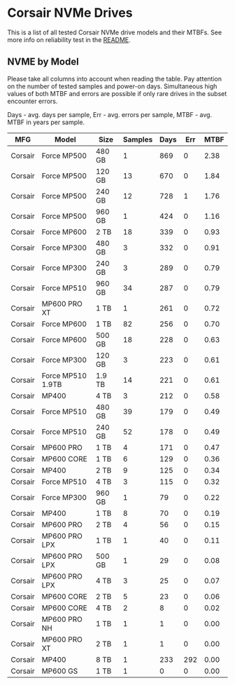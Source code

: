 Corsair NVMe Drives
===================

This is a list of all tested Corsair NVMe drive models and their MTBFs. See more
info on reliability test in the [README](https://github.com/linuxhw/SMART).

NVME by Model
------------

Please take all columns into account when reading the table. Pay attention on the
number of tested samples and power-on days. Simultaneous high values of both MTBF
and errors are possible if only rare drives in the subset encounter errors.

Days - avg. days per sample,
Err  - avg. errors per sample,
MTBF - avg. MTBF in years per sample.

| MFG       | Model              | Size   | Samples | Days  | Err   | MTBF |
|-----------|--------------------|--------|---------|-------|-------|------|
| Corsair   | Force MP500        | 480 GB | 1       | 869   | 0     | 2.38   |
| Corsair   | Force MP500        | 120 GB | 13      | 670   | 0     | 1.84   |
| Corsair   | Force MP500        | 240 GB | 12      | 728   | 1     | 1.76   |
| Corsair   | Force MP500        | 960 GB | 1       | 424   | 0     | 1.16   |
| Corsair   | Force MP600        | 2 TB   | 18      | 339   | 0     | 0.93   |
| Corsair   | Force MP300        | 480 GB | 3       | 332   | 0     | 0.91   |
| Corsair   | Force MP300        | 240 GB | 3       | 289   | 0     | 0.79   |
| Corsair   | Force MP510        | 960 GB | 34      | 287   | 0     | 0.79   |
| Corsair   | MP600 PRO XT       | 1 TB   | 1       | 261   | 0     | 0.72   |
| Corsair   | Force MP600        | 1 TB   | 82      | 256   | 0     | 0.70   |
| Corsair   | Force MP600        | 500 GB | 18      | 228   | 0     | 0.63   |
| Corsair   | Force MP300        | 120 GB | 3       | 223   | 0     | 0.61   |
| Corsair   | Force MP510 1.9TB  | 1.9 TB | 14      | 221   | 0     | 0.61   |
| Corsair   | MP400              | 4 TB   | 3       | 212   | 0     | 0.58   |
| Corsair   | Force MP510        | 480 GB | 39      | 179   | 0     | 0.49   |
| Corsair   | Force MP510        | 240 GB | 52      | 178   | 0     | 0.49   |
| Corsair   | MP600 PRO          | 1 TB   | 4       | 171   | 0     | 0.47   |
| Corsair   | MP600 CORE         | 1 TB   | 6       | 129   | 0     | 0.36   |
| Corsair   | MP400              | 2 TB   | 9       | 125   | 0     | 0.34   |
| Corsair   | Force MP510        | 4 TB   | 3       | 115   | 0     | 0.32   |
| Corsair   | Force MP300        | 960 GB | 1       | 79    | 0     | 0.22   |
| Corsair   | MP400              | 1 TB   | 8       | 70    | 0     | 0.19   |
| Corsair   | MP600 PRO          | 2 TB   | 4       | 56    | 0     | 0.15   |
| Corsair   | MP600 PRO LPX      | 1 TB   | 1       | 40    | 0     | 0.11   |
| Corsair   | MP600 PRO LPX      | 500 GB | 1       | 29    | 0     | 0.08   |
| Corsair   | MP600 PRO LPX      | 4 TB   | 3       | 25    | 0     | 0.07   |
| Corsair   | MP600 CORE         | 2 TB   | 5       | 23    | 0     | 0.06   |
| Corsair   | MP600 CORE         | 4 TB   | 2       | 8     | 0     | 0.02   |
| Corsair   | MP600 PRO NH       | 1 TB   | 1       | 1     | 0     | 0.00   |
| Corsair   | MP600 PRO XT       | 2 TB   | 1       | 1     | 0     | 0.00   |
| Corsair   | MP400              | 8 TB   | 1       | 233   | 292   | 0.00   |
| Corsair   | MP600 GS           | 1 TB   | 1       | 0     | 0     | 0.00   |
